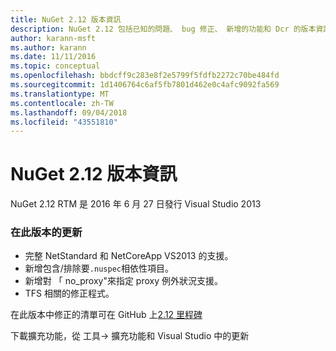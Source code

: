 ```yaml
---
title: NuGet 2.12 版本資訊
description: NuGet 2.12 包括已知的問題、 bug 修正、 新增的功能和 Dcr 的版本資訊。
author: karann-msft
ms.author: karann
ms.date: 11/11/2016
ms.topic: conceptual
ms.openlocfilehash: bbdcff9c283e8f2e5799f5fdfb2272c70be484fd
ms.sourcegitcommit: 1d1406764c6af5fb7801d462e0c4afc9092fa569
ms.translationtype: MT
ms.contentlocale: zh-TW
ms.lasthandoff: 09/04/2018
ms.locfileid: "43551810"
---
```

# <a name="nuget-212-release-notes"></a>NuGet 2.12 版本資訊

NuGet 2.12 RTM 是 2016 年 6 月 27 日發行 Visual Studio 2013

### <a name="updates-in-this-release"></a>在此版本的更新

* 完整 NetStandard 和 NetCoreApp VS2013 的支援。
* 新增包含/排除要`.nuspec`相依性項目。
* 新增對 「 no_proxy"來指定 proxy 例外狀況支援。
* TFS 相關的修正程式。

在此版本中修正的清單可在 GitHub 上[2.12 里程碑](https://github.com/NuGet/Home/issues?q=milestone%3A2.12+is%3Aclosed)

下載擴充功能，從 工具-> 擴充功能和 Visual Studio 中的更新
